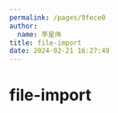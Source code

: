 ```yaml
---
permalink: /pages/9fece0
author: 
  name: 李星伟
title: file-import
date: 2024-02-21 16:27:49
---
```

# file-import
